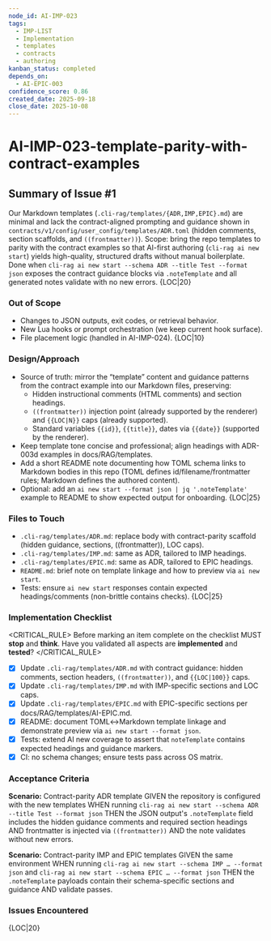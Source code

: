 ```yaml
---
node_id: AI-IMP-023
tags:
  - IMP-LIST
  - Implementation
  - templates
  - contracts
  - authoring
kanban_status: completed
depends_on:
  - AI-EPIC-003
confidence_score: 0.86
created_date: 2025-09-18
close_date: 2025-10-08
---
```


# AI-IMP-023-template-parity-with-contract-examples

## Summary of Issue #1
Our Markdown templates (`.cli-rag/templates/{ADR,IMP,EPIC}.md`) are minimal and lack the contract-aligned prompting and guidance shown in `contracts/v1/config/user_config/templates/ADR.toml` (hidden comments, section scaffolds, and `((frontmatter))`). Scope: bring the repo templates to parity with the contract examples so that AI-first authoring (`cli-rag ai new start`) yields high-quality, structured drafts without manual boilerplate. Done when `cli-rag ai new start --schema ADR --title Test --format json` exposes the contract guidance blocks via `.noteTemplate` and all generated notes validate with no new errors. {LOC|20}

### Out of Scope 
- Changes to JSON outputs, exit codes, or retrieval behavior.
- New Lua hooks or prompt orchestration (we keep current hook surface).
- File placement logic (handled in AI-IMP-024). {LOC|10}

### Design/Approach  
- Source of truth: mirror the “template” content and guidance patterns from the contract example into our Markdown files, preserving:
  - Hidden instructional comments (HTML comments) and section headings.
  - `((frontmatter))` injection point (already supported by the renderer) and `{{LOC|N}}` caps (already supported).
  - Standard variables `{{id}}`, `{{title}}`, dates via `{{date}}` (supported by the renderer).
- Keep template tone concise and professional; align headings with ADR-003d examples in docs/RAG/templates.
- Add a short README note documenting how TOML schema links to Markdown bodies in this repo (TOML defines id/filename/frontmatter rules; Markdown defines the authored content).
- Optional: add an `ai new start --format json | jq '.noteTemplate'` example to README to show expected output for onboarding. {LOC|25}

### Files to Touch
- `.cli-rag/templates/ADR.md`: replace body with contract-parity scaffold (hidden guidance, sections, ((frontmatter)), LOC caps).
- `.cli-rag/templates/IMP.md`: same as ADR, tailored to IMP headings.
- `.cli-rag/templates/EPIC.md`: same as ADR, tailored to EPIC headings.
- `README.md`: brief note on template linkage and how to preview via `ai new start`.
- Tests: ensure `ai new start` responses contain expected headings/comments (non-brittle contains checks). {LOC|25}

### Implementation Checklist

<CRITICAL_RULE>
Before marking an item complete on the checklist MUST **stop** and **think**. Have you validated all aspects are **implemented** and **tested**? 
</CRITICAL_RULE> 

- [x] Update `.cli-rag/templates/ADR.md` with contract guidance: hidden comments, section headers, `((frontmatter))`, and `{{LOC|100}}` caps.
- [x] Update `.cli-rag/templates/IMP.md` with IMP-specific sections and LOC caps.
- [x] Update `.cli-rag/templates/EPIC.md` with EPIC-specific sections per docs/RAG/templates/AI-EPIC.md.
- [x] README: document TOML↔Markdown template linkage and demonstrate preview via `ai new start --format json`.
- [x] Tests: extend AI new coverage to assert that `noteTemplate` contains expected headings and guidance markers.
- [x] CI: no schema changes; ensure tests pass across OS matrix.

### Acceptance Criteria
**Scenario:** Contract-parity ADR template
GIVEN the repository is configured with the new templates
WHEN running `cli-rag ai new start --schema ADR --title Test --format json`
THEN the JSON output's `.noteTemplate` field includes the hidden guidance comments and required section headings
AND frontmatter is injected via `((frontmatter))`
AND the note validates without new errors.

**Scenario:** Contract-parity IMP and EPIC templates
GIVEN the same environment
WHEN running `cli-rag ai new start --schema IMP … --format json` and `cli-rag ai new start --schema EPIC … --format json`
THEN the `.noteTemplate` payloads contain their schema-specific sections and guidance
AND validate passes.

### Issues Encountered 
{LOC|20}
